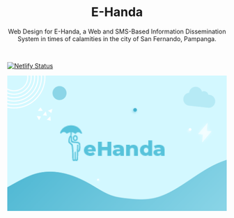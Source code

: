 <h1 align="center">E-Handa</h1>

<p align="center">  
Web Design for E-Handa, a Web and SMS-Based Information Dissemination System in times of calamities in the city of San Fernando, Pampanga.
</p>

</br>

[![Netlify Status](https://api.netlify.com/api/v1/badges/12b13be9-a8eb-4734-93d7-28cc3c716952/deploy-status)](https://app.netlify.com/sites/e-handa/deploys)

<p align="center">
<img src="assets/images/Cover.png">
</p>
